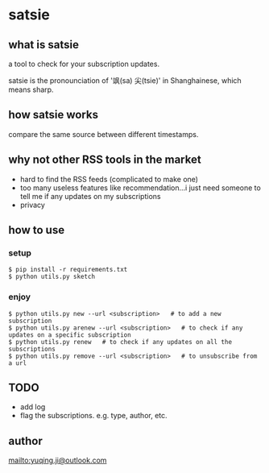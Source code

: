 # satsie

## what is satsie

a tool to check for your subscription updates.

satsie is the pronounciation of '飒(sa) 尖(tsie)' in Shanghainese, which means sharp.

## how satsie works

compare the same source between different timestamps.

## why not other RSS tools in the market

- hard to find the RSS feeds (complicated to make one)
- too many useless features like recommendation...i just need someone to tell me if any updates on my subscriptions
- privacy

## how to use

### setup

```
$ pip install -r requirements.txt
$ python utils.py sketch
```

### enjoy

```
$ python utils.py new --url <subscription>   # to add a new subscription
$ python utils.py arenew --url <subscription>   # to check if any updates on a specific subscription
$ python utils.py renew   # to check if any updates on all the subscriptions
$ python utils.py remove --url <subscription>   # to unsubscribe from a url
```

## TODO

- add log
- flag the subscriptions. e.g. type, author, etc.

## author

<mailto:yuqing.ji@outlook.com>

